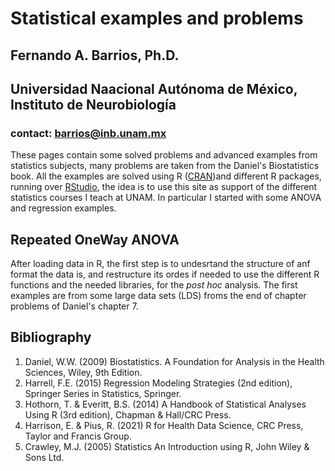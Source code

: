 # Statistical examples and problems  
## Fernando A. Barrios, Ph.D.  
## Universidad Naacional Autónoma de México, Instituto de Neurobiología  
### contact: barrios@inb.unam.mx  

These pages contain some solved problems and advanced examples from statistics subjects, many problems are taken from the Daniel's Biostatistics 
book. All the examples are solved using R ([CRAN](https://cran.r-project.org/))and different R packages, running over 
[RStudio](https://rstudio.com/products/rstudio/), the idea is to use this site as support of the different statistics courses I teach at UNAM. 
In particular I started with some ANOVA and regression examples.  

## Repeated OneWay ANOVA  
After loading data in R, the first step is to undesrtand the structure of anf format the data is, and restructure its ordes if needed to use the 
different R functions and the needed libraries, for the *post hoc* analysis. The first examples are from some large data sets (LDS) froms the end 
of chapter problems of Daniel's chapter 7.  

## Bibliography  
1. Daniel, W.W. (2009) Biostatistics. A Foundation for Analysis in the Health Sciences, Wiley, 9th Edition.  
2. Harrell, F.E. (2015) Regression Modeling Strategies (2nd edition), Springer Series in Statistics, Springer.  
3. Hothorn, T. & Everitt, B.S. (2014) A Handbook of Statistical Analyses Using R (3rd edition), Chapman & Hall/CRC Press.  
4. Harrison, E. & Pius, R. (2021) R for Health Data Science, CRC Press, Taylor and Francis Group.  
5. Crawley, M.J. (2005) Statistics An Introduction using R, John Wiley & Sons Ltd.  

